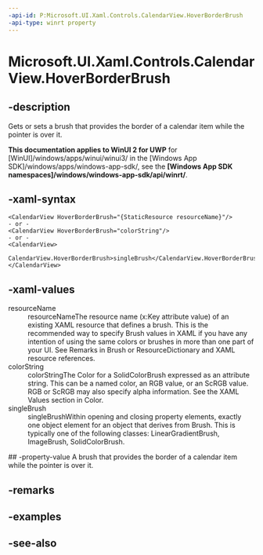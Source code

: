 ```yaml
---
-api-id: P:Microsoft.UI.Xaml.Controls.CalendarView.HoverBorderBrush
-api-type: winrt property
---
```


<!-- Property syntax
public Windows.UI.Xaml.Media.Brush HoverBorderBrush { get;  set; }
-->

# Microsoft.UI.Xaml.Controls.CalendarView.HoverBorderBrush

## -description
Gets or sets a brush that provides the border of a calendar item while the pointer is over it.

**This documentation applies to WinUI 2 for UWP** for [WinUI]/windows/apps/winui/winui3/ in the [Windows App SDK]/windows/apps/windows-app-sdk/, see the **[Windows App SDK namespaces]/windows/windows-app-sdk/api/winrt/**.

## -xaml-syntax
```xaml
<CalendarView HoverBorderBrush="{StaticResource resourceName}"/>
- or -
<CalendarView HoverBorderBrush="colorString"/>
- or -
<CalendarView>
  CalendarView.HoverBorderBrush>singleBrush</CalendarView.HoverBorderBrush>
</CalendarView>

```


## -xaml-values
<dl><dt>resourceName</dt><dd>resourceNameThe resource name (x:Key attribute value) of an existing XAML resource that defines a brush. This is the recommended way to specify Brush values in XAML if you have any intention of using the same colors or brushes in more than one part of your UI. See Remarks in Brush or ResourceDictionary and XAML resource references.</dd>
<dt>colorString</dt><dd>colorStringThe Color for a SolidColorBrush expressed as an attribute string. This can be a named color, an RGB value, or an ScRGB value. RGB or ScRGB may also specify alpha information. See the XAML Values section in Color.</dd>
<dt>singleBrush</dt><dd>singleBrushWithin opening and closing property elements, exactly one object element for an object that derives from Brush. This is typically one of the following classes: LinearGradientBrush, ImageBrush, SolidColorBrush.</dd>
</dl>
## -property-value
A brush that provides the border of a calendar item while the pointer is over it.

## -remarks

## -examples

## -see-also
